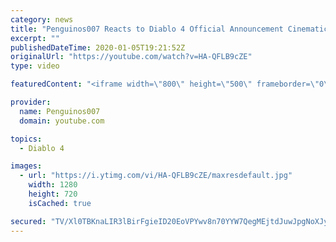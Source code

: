 ```yaml
---
category: news
title: "Penguinos007 Reacts to Diablo 4 Official Announcement Cinematic Trailer (Blizzcon 2019)"
excerpt: ""
publishedDateTime: 2020-01-05T19:21:52Z
originalUrl: "https://youtube.com/watch?v=HA-QFLB9cZE"
type: video

featuredContent: "<iframe width=\"800\" height=\"500\" frameborder=\"0\" src=\"https://www.youtube.com/embed/HA-QFLB9cZE\" allow=\"accelerometer; autoplay; encrypted-media; gyroscope; picture-in-picture\" allowfullscreen></iframe>"

provider:
  name: Penguinos007
  domain: youtube.com

topics:
  - Diablo 4

images:
  - url: "https://i.ytimg.com/vi/HA-QFLB9cZE/maxresdefault.jpg"
    width: 1280
    height: 720
    isCached: true

secured: "TV/Xl0TBKnaLIR3lBirFgieID20EoVPYwv8n70YYW7QegMEjtdJuwJpgNoXJyVqULjqncfb4qL3kSP1IWErYq2fEBq90i0WenQAmmH17oKN/Dr8VqOqCo+7XGdBkYPwHc0zpgo5ix7vHivTYiAvOIaUs8FL4ENfLMimXJ4oWmcQ69dbhIHBiSX9ueoGyFVeEgCeLFn4J4D6zF2QY+LGi9RDko/iqtf/Bv5OH5JgTBe5beHAyZjLZE0F9nFak7YEu0w1Whdx04Lez5CqR2nnUUKwDCPj118Dzp0I6vn+0fOOw0u+v5i3UlD/qGa7zTE6qRAWpue9eYI7izdiC/6nNKSBsFx8B9A8C0RhbUKE6CmPNO7mULypVftrkvnGeJdjc4qKZ2FwPWKqJPtDw557GDP/mK9cKDBx68H9BDFKIa5poAnA7NTxKawUy+MtyOEZ0;QjJ6BRakeRuQkx4TXcfUtA=="
---
```


